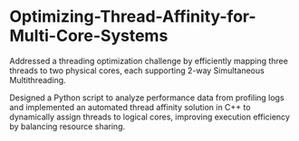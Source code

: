 # Optimizing-Thread-Affinity-for-Multi-Core-Systems

Addressed a threading optimization challenge by efficiently mapping three threads to two physical cores, each supporting 2-way Simultaneous Multithreading. 

Designed a Python script to analyze performance data from profiling logs and implemented an automated thread affinity solution in C++ to dynamically assign threads to logical cores, improving execution efficiency by balancing resource sharing.
